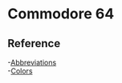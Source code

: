 # Commodore 64

## Reference
-[Abbreviations](reference/abbreviations.md)  
-[Colors](reference/colors.md)  

